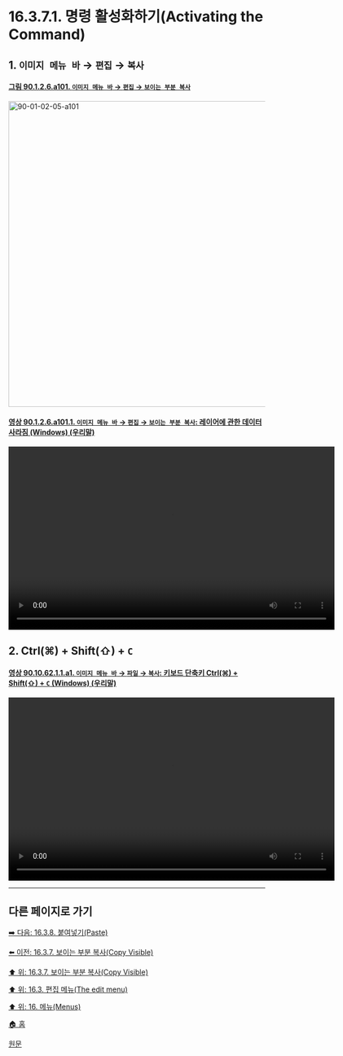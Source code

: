 # 16.3.7.1. 명령 활성화하기(Activating the Command)

<a id="16-03-07-01-s1"></a>

## 1. `이미지 메뉴 바` → `편집` → `복사`

<a id="90-01-02-06-a101"></a>

#### [그림 90.1.2.6.a101. `이미지 메뉴 바` → `편집` → `보이는 부분 복사`](./90-01-02-06-copy_visible.md#90-01-02-06-a101)
<img width="980" height="601" alt="90-01-02-05-a101" src="https://github.com/user-attachments/assets/0ae4d063-ab7f-41a6-a65b-8bb33a4e027a" />

<a id="90-01-02-06-a101-01"></a>

#### [영상 90.1.2.6.a101.1. `이미지 메뉴 바` → `편집` → `보이는 부분 복사`: 레이어에 관한 데이터 사라짐 (Windows) (우리말)](./90-01-02-06-copy_visible.md#90-01-02-06-a101-01)
<video controls="controls" width="640" height="360" src="https://github.com/user-attachments/assets/c619215c-f5ed-4bb4-bb9e-8a182e753368"></video>

<a id="16-03-07-01-s2"></a>

## 2. Ctrl(⌘) + Shift(⇧) + `C`

<a id="90-10-62-01-01-a1"></a>

#### [영상 90.10.62.1.1.a1. `이미지 메뉴 바` → `파일` → `복사`: 키보드 단축키 Ctrl(⌘) + Shift(⇧) + `C` (Windows) (우리말)](./90-10-62-01-01-ctrl_shift_c.md#90-10-62-01-01-a1)
<video controls="controls" width="640" height="360" src="https://github.com/user-attachments/assets/9e238c06-15f5-46ae-8e40-b3d9bf2c6baa"></video>

***

## 다른 페이지로 가기

[➡️ 다음: 16.3.8. 붙여넣기(Paste)](./16-03-08-00-paste.md)

[⬅️ 이전: 16.3.7. 보이는 부분 복사(Copy Visible)](./16-03-07-00-copy-visible.md)

[⬆️ 위: 16.3.7. 보이는 부분 복사(Copy Visible)](./16-03-07-00-copy-visible.md)

[⬆️ 위: 16.3. 편집 메뉴(The edit menu)](./16-03-00-the-edit-menu.md)

[⬆️ 위: 16. 메뉴(Menus)](./16-00-menus.md)

[🏠 홈](./00-home.md)

[원문](https://docs.gimp.org/2.10/ko/gimp-edit-copy-visible.html#idm23617)